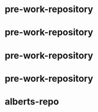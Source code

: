 # pre-work-repository
# pre-work-repository
# pre-work-repository
# pre-work-repository
# alberts-repo
